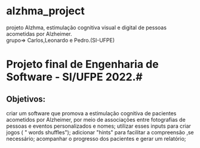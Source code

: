 # alzhma_project
projeto Alzhma, estimulação cognitiva visual e digital de pessoas acometidas por Alzheimer.
<br>grupo=> Carlos,Leonardo e Pedro.(SI-UFPE)</br>
<h1>Projeto final de Engenharia de Software - SI/UFPE 2022.#</h1>
<h2>Objetivos:</h2>
criar um software que promova a estimulação cognitiva de pacientes acometidos por Alzheimer, por meio de associações entre fotografias de pessoas e eventos personalizados e nomes;
utilizar esses inputs para criar jogos ( " words shuffles");
adicionar "hints" para facilitar a compreensão ,se necessário;
acompanhar o progresso dos pacientes e gerar um relatório;

